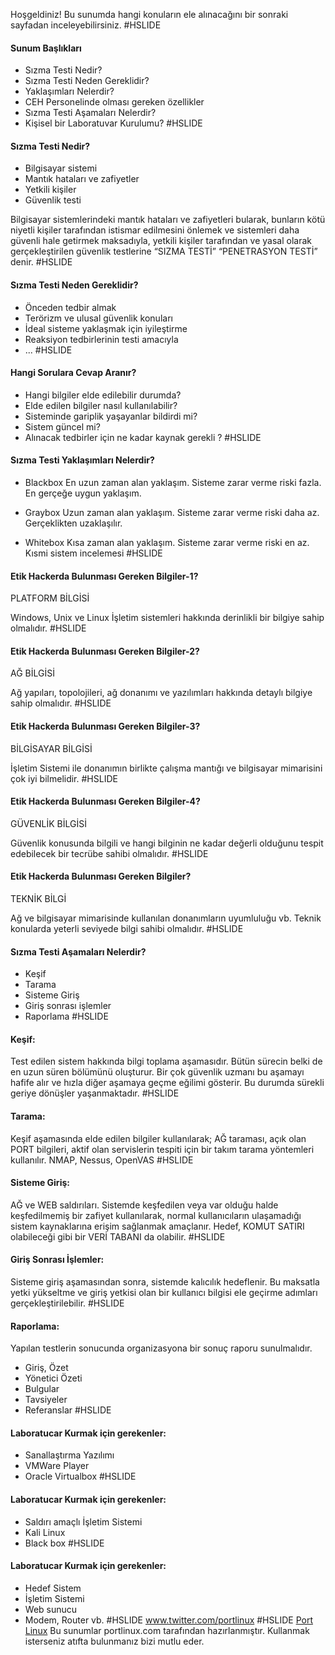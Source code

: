 Hoşgeldiniz!
Bu sunumda hangi konuların ele alınacağını bir sonraki sayfadan inceleyebilirsiniz.
#HSLIDE
#### Sunum Başlıkları
* Sızma Testi Nedir?
* Sızma Testi Neden Gereklidir?
* Yaklaşımları Nelerdir?
* CEH Personelinde olması gereken özellikler
* Sızma Testi Aşamaları Nelerdir?
* Kişisel bir Laboratuvar Kurulumu?
#HSLIDE
#### Sızma Testi Nedir?
* Bilgisayar sistemi
* Mantık hataları ve zafiyetler
* Yetkili kişiler
* Güvenlik testi

Bilgisayar sistemlerindeki mantık hataları ve zafiyetleri bularak, bunların kötü niyetli kişiler tarafından istismar edilmesini önlemek ve sistemleri daha güvenli hale getirmek maksadıyla, yetkili kişiler tarafından ve yasal olarak gerçekleştirilen güvenlik testlerine “SIZMA TESTİ” “PENETRASYON TESTİ” denir.
#HSLIDE
#### Sızma Testi Neden Gereklidir?
* Önceden tedbir almak
* Terörizm ve ulusal güvenlik konuları
* İdeal sisteme yaklaşmak için iyileştirme
* Reaksiyon tedbirlerinin testi amacıyla
* ...
#HSLIDE
#### Hangi Sorulara Cevap Aranır?
* Hangi bilgiler elde edilebilir durumda?
* Elde edilen bilgiler nasıl kullanılabilir?
* Sisteminde gariplik yaşayanlar bildirdi mi?
* Sistem güncel mi?
* Alınacak tedbirler için ne kadar kaynak gerekli  ?
#HSLIDE
#### Sızma Testi Yaklaşımları Nelerdir?
* Blackbox
En uzun zaman alan yaklaşım. Sisteme zarar verme riski fazla. En gerçeğe uygun yaklaşım.

* Graybox
Uzun zaman alan yaklaşım. Sisteme zarar verme riski daha az. Gerçeklikten uzaklaşılır.

* Whitebox
Kısa zaman alan yaklaşım. Sisteme zarar verme riski en az. Kısmi sistem incelemesi
#HSLIDE
#### Etik Hackerda Bulunması Gereken Bilgiler-1?
PLATFORM BİLGİSİ

Windows, Unix ve Linux İşletim sistemleri hakkında derinlikli bir bilgiye sahip olmalıdır.
#HSLIDE
#### Etik Hackerda Bulunması Gereken Bilgiler-2?
AĞ BİLGİSİ

Ağ yapıları, topolojileri, ağ donanımı ve yazılımları hakkında detaylı bilgiye sahip olmalıdır.
#HSLIDE
#### Etik Hackerda Bulunması Gereken Bilgiler-3?
BİLGİSAYAR BİLGİSİ

İşletim Sistemi ile donanımın birlikte çalışma mantığı ve bilgisayar mimarisini çok iyi bilmelidir.
#HSLIDE
#### Etik Hackerda Bulunması Gereken Bilgiler-4?
GÜVENLİK BİLGİSİ

Güvenlik konusunda bilgili ve hangi bilginin ne kadar değerli olduğunu tespit edebilecek bir tecrübe sahibi olmalıdır.
#HSLIDE
#### Etik Hackerda Bulunması Gereken Bilgiler?
TEKNİK BİLGİ

Ağ ve bilgisayar mimarisinde kullanılan donanımların uyumluluğu vb. Teknik konularda yeterli seviyede bilgi sahibi olmalıdır.
#HSLIDE
#### Sızma Testi Aşamaları Nelerdir?
* Keşif
* Tarama
* Sisteme Giriş
* Giriş sonrası işlemler
* Raporlama
#HSLIDE
#### Keşif:
Test edilen sistem hakkında bilgi toplama aşamasıdır. Bütün sürecin belki de en uzun süren bölümünü oluşturur. Bir çok güvenlik uzmanı bu aşamayı hafife alır ve hızla diğer aşamaya geçme eğilimi gösterir. Bu durumda sürekli geriye dönüşler yaşanmaktadır. 
#HSLIDE
#### Tarama:
Keşif aşamasında elde edilen bilgiler kullanılarak;
AĞ taraması, açık olan PORT bilgileri, aktif olan servislerin tespiti için bir takım tarama yöntemleri kullanılır.
NMAP, Nessus, OpenVAS
#HSLIDE
#### Sisteme Giriş:
AĞ ve WEB saldırıları. Sistemde keşfedilen veya var olduğu halde keşfedilmemiş bir zafiyet kullanılarak, normal kullanıcıların ulaşamadığı sistem kaynaklarına erişim sağlanmak amaçlanır. Hedef, KOMUT SATIRI olabileceği gibi bir VERİ TABANI da olabilir. 
#HSLIDE
#### Giriş Sonrası İşlemler:
Sisteme giriş aşamasından sonra, sistemde kalıcılık hedeflenir. Bu maksatla yetki yükseltme ve giriş yetkisi olan bir kullanıcı bilgisi ele geçirme adımları gerçekleştirilebilir.
#HSLIDE
#### Raporlama:
Yapılan testlerin sonucunda organizasyona bir sonuç raporu sunulmalıdır. 

* Giriş, Özet
* Yönetici Özeti
* Bulgular
* Tavsiyeler
* Referanslar
#HSLIDE
#### Laboratucar Kurmak için gerekenler:
* Sanallaştırma Yazılımı
 * VMWare Player
 * Oracle Virtualbox
#HSLIDE
#### Laboratucar Kurmak için gerekenler:
* Saldırı amaçlı İşletim Sistemi
 * Kali Linux
 * Black box
#HSLIDE
#### Laboratucar Kurmak için gerekenler:
* Hedef Sistem
 * İşletim Sistemi
 * Web sunucu
 * Modem, Router vb. 
#HSLIDE
www.twitter.com/portlinux
#HSLIDE
[Port Linux](http://www.portlinux.com)
Bu sunumlar portlinux.com tarafından hazırlanmıştır. Kullanmak isterseniz atıfta bulunmanız bizi mutlu eder.
